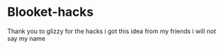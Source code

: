 # Blooket-hacks
Thank you to glizzy for the hacks
i got this idea from my friends
i will not say my name 
